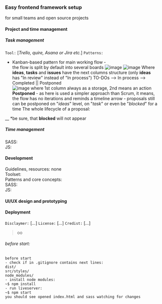 ### Easy frontend framework setup
for small teams and open source projects
#### Project and time management
##### Task management
```Tool:``` [*Trello, quire, Asana or Jira etc.*]
```Patterns:```
- Kanban-based pattern for main working flow -  
the flow is split by default into several boards
![image](https://github.com/hadabr/assets/blob/master/working-enviroment-setup/Screenshot_101.png?raw=true)
![image](https://github.com/hadabr/assets/blob/master/working-enviroment-setup/Screenshot_102.png?raw=true)
Where **ideas**, **tasks** and **issues** have the next columns structure (only **ideas** has "In review" instead of "In process")
TO-DOs --> In process --> Completed || Postponed  
![image](https://github.com/hadabr/assets/blob/master/working-enviroment-setup/Screenshot_104.png?raw=true)
where 1st column always as a storage, 2nd means an action  
**Postponed** - as here is used a simpler approach than Scrum, it means, the flow has no iterations and reminds a timeline arrow - proposals still can be postponed on "*ideas*" level, on "*task*" or even be "*blocked*" for a time 
The whole lifecycle of a proposal:

__
*be sure, that **blocked** will not appear
##### Time management

  
SASS:  
JS:  

#### Development
Guidelines, resources: none   
Toolset:    
Patterns and core concepts:  
SASS:  
JS:
#### UI/UX design and prototyping

#### Deployment
```Disclaymer:``` [*...*]
```License:``` [*...*]
```Credist:``` [*...*]


> оо

###### before start:
```
before start 
- check if in .gitignore contains next lines:
dist/
src/styles/
node_modules/
- install node modules:
~$ npm install
- run liveserver:
~$ npm start
you should see opened index.html and sass watching for changes
```
